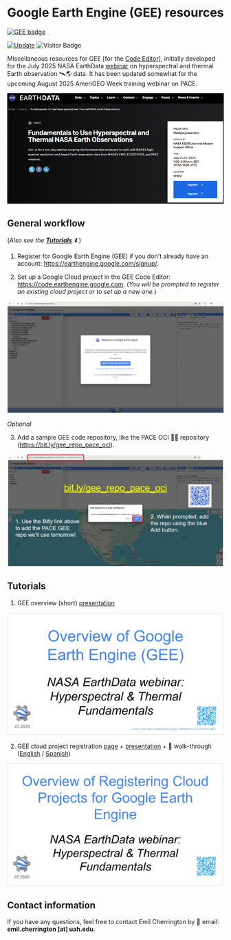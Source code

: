 # Google Earth Engine (GEE) resources

[![GEE badge](https://img.shields.io/badge/Google%20Earth%20Engine-4285F4.svg?style=for-the-badge&logo=Google-Earth-Engine&logoColor=white)](https://code.earthengine.google.com)

[![Update](https://img.shields.io/github/last-commit/bzgeo/GEE_resources?label=repo%20last%20updated&style=flat-square)](https://github.com/BzGEO/GEE_resources)
![Visitor Badge](https://visitor-badge.laobi.icu/badge?page_id=bzgeo.GEE_resources)

Miscellaneous resources for GEE [for the [Code Editor](https://code.earthengine.google.com)], initially developed for the July 2025 NASA EarthData [webinar](https://www.earthdata.nasa.gov/events/fundamentals-use-hyperspectral-thermal-nasa-earth-observations) on hyperspectral and thermal Earth observation 🛰️🌎 data. It has been updated somewhat for the upcoming August 2025 AmeriGEO Week training webinar on PACE.

![](https://github.com/BzGEO/GEE_resources/blob/main/_graphics/nasa_earthdata_webinar_2025-07b.png)

## General workflow

(*Also see the [**Tutorials**](https://github.com/BzGEO/GEE_resources#tutorials) ⬇️.*)

1. Register for Google Earth Engine (GEE) if you don't already have an account: https://earthengine.google.com/signup/.

2. Set up a Google Cloud project in the GEE Code Editor: https://code.earthengine.google.com. (*You will be prompted to register an existing cloud project or to set up a new one.*)

![](https://github.com/BzGEO/GEE_resources/blob/main/_graphics/gee_cloud_project_registration_screen.png)

*Optional*

3. Add a sample GEE code repository, like the PACE OCI 👨‍💻 repository (https://bit.ly/gee_repo_pace_oci).

![](https://github.com/BzGEO/GEE_resources/blob/main/_graphics/gee_add_pace_oci_repo.png)

## Tutorials

1. GEE overview (short) [presentation](https://github.com/BzGEO/GEE_resources/blob/main/tutorials/gee_1_overview_short_2025-07.pdf)

![](https://github.com/BzGEO/GEE_resources/blob/main/_graphics/gee_overview.png)

2. GEE cloud project registration [page](https://github.com/BzGEO/GEE_resources/blob/main/tutorials/gee_cloud_project_registration.md) + [presentation](https://github.com/BzGEO/GEE_resources/blob/main/tutorials/gee_2_accounts_cloud_projects_2025-07.pdf) + 🎥 walk-through ([English](https://bit.ly/project_reg_gee) / [Spanish](https://bit.ly/gee_registro_proyectos))

![](https://github.com/BzGEO/GEE_resources/blob/main/_graphics/gee_cloud_project_registration.png)


## Contact information

If you have any questions, feel free to contact Emil Cherrington by :envelope_with_arrow: email: **emil.cherrington [at] uah.edu**.
